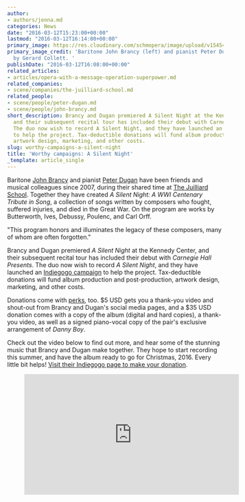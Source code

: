 ```yaml
---
author:
- authors/jenna.md
categories: News
date: "2016-03-12T15:23:00+00:00"
lastmod: "2016-03-12T16:14:00+00:00"
primary_image: https://res.cloudinary.com/schmopera/image/upload/v1545409169/media/webhook-uploads/1457796147845/2016-03-12---Brancy-Dugan.jpg.jpg
primary_image_credit: 'Baritone John Brancy (left) and pianist Peter Dugan. Photo
  by Gerard Collett. '
publishDate: "2016-03-12T16:08:00+00:00"
related_articles:
- articles/opera-with-a-message-operation-superpower.md
related_companies:
- scene/companies/the-juilliard-school.md
related_people:
- scene/people/peter-dugan.md
- scene/people/john-brancy.md
short_description: Brancy and Dugan premiered A Silent Night at the Kennedy Center,
  and their subsequent recital tour has included their debut with Carnegie Hall Presents.
  The duo now wish to record A Silent Night, and they have launched an Indiegogo campaign
  to help the project. Tax-deductible donations will fund album production and post-production,
  artwork design, marketing, and other costs.
slug: worthy-campaigns-a-silent-night
title: 'Worthy campaigns: A Silent Night'
_template: article_single
---
```


Baritone [John Brancy](/scene/people/john-brancy/) and pianist [Peter Dugan](/scene/people/peter-dugan/) have been friends and musical colleagues since 2007, during their shared time at [The Juilliard School](/scene/companies/the-juilliard-school/). Together they have created *A Silent Night: A WWI Centenary Tribute in Song*, a collection of songs written by composers who fought, suffered injuries, and died in the Great War. On the program are works by Butterworth, Ives, Debussy, Poulenc, and Carl Orff. 

"This program honors and illuminates the legacy of these composers, many of whom are often forgotten."

Brancy and Dugan premiered *A Silent Night* at the Kennedy Center, and their subsequent recital tour has included their debut with *Carnegie Hall Presents*. The duo now wish to record *A Silent Night*, and they have launched an [Indiegogo campaign](https://www.indiegogo.com/projects/a-silent-night-a-wwi-centenary-tribute-in-song--2#/) to help the project. Tax-deductible donations will fund album production and post-production, artwork design, marketing, and other costs.

Donations come with [perks](https://www.indiegogo.com/projects/a-silent-night-a-wwi-centenary-tribute-in-song--2#/), too. $5 USD gets you a thank-you video and shout-out from Brancy and Dugan's social media pages, and a $35 USD donation comes with a copy of the album (digital and hard copies), a thank-you video, as well as a signed piano-vocal copy of the pair's exclusive arrangement of *Danny Boy*.

Check out the video below to find out more, and hear some of the stunning music that Brancy and Dugan make together. They hope to start recording this summer, and have the album ready to go for Christmas, 2016. Every little bit helps! [Visit their Indiegogo page to make your donation](https://www.indiegogo.com/projects/a-silent-night-a-wwi-centenary-tribute-in-song--2#/).

<figure data-type="video">
<iframe src="https://player.vimeo.com/video/156536952" width="500" height="281" frameborder="0" webkitallowfullscreen mozallowfullscreen allowfullscreen></iframe>
</figure>
